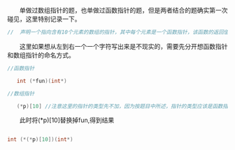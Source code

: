&emsp;&emsp;单做过数组指针的题，也单做过函数指针的题，但是两者结合的题确实第一次碰见，这里特别记录一下。

```c
//  声明一个指向含有10个元素的数组的指针，其中每个元素是一个函数指针，该函数的返回值是int，参数是int*
```

&emsp;&emsp;这里如果想从左到右一个一个字符写出来是不现实的，需要先分开想函数指针和数组指针的命名方式。

```c
//函数指针  

   int (*fun)(int*)

//数组指针

   (*p)[10] //注意这里的指针的类型先不加，因为按题目中所述，指针的类型应该是函数指针类型

```

&emsp;&emsp;此时将(*p)[10]替换掉fun,得到结果

```c

int (*(*p)[10])(int*)

```
